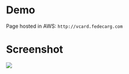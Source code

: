 # Demo
Page hosted in AWS: `http://vcard.fedecarg.com`

# Screenshot
![](https://raw.githubusercontent.com/fedecarg/fedecarg.github.io/master/images/vcard.png)
